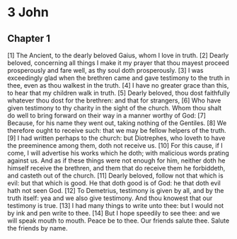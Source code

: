 # 3 John

## Chapter 1 <!-- scripture:1 -->

[1] The Ancient, to the dearly beloved Gaius, whom I love in truth.
[2] Dearly beloved, concerning all things I make it my prayer that thou mayest proceed prosperously and fare well, as thy soul doth prosperously.
[3] I was exceedingly glad when the brethren came and gave testimony to the truth in thee, even as thou walkest in the truth.
[4] I have no greater grace than this, to hear that my children walk in truth.
[5] Dearly beloved, thou dost faithfully whatever thou dost for the brethren: and that for strangers,
[6] Who have given testimony to thy charity in the sight of the church. Whom thou shalt do well to bring forward on their way in a manner worthy of God:
[7] Because, for his name they went out, taking nothing of the Gentiles.
[8] We therefore ought to receive such: that we may be fellow helpers of the truth.
[9] I had written perhaps to the church: but Diotrephes, who loveth to have the preeminence among them, doth not receive us.
[10] For this cause, if I come, I will advertise his works which he doth; with malicious words prating against us. And as if these things were not enough for him, neither doth he himself receive the brethren, and them that do receive them he forbiddeth, and casteth out of the church.
[11] Dearly beloved, follow not that which is evil: but that which is good. He that doth good is of God: he that doth evil hath not seen God.
[12] To Demetrius, testimony is given by all, and by the truth itself: yea and we also give testimony. And thou knowest that our testimony is true.
[13] I had many things to write unto thee: but I would not by ink and pen write to thee.
[14] But I hope speedily to see thee: and we will speak mouth to mouth. Peace be to thee. Our friends salute thee. Salute the friends by name.